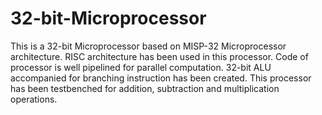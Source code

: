 # 32-bit-Microprocessor
This is a 32-bit Microprocessor based on MISP-32 Microprocessor architecture.
RISC architecture has been used in this processor.
Code of processor is well pipelined for parallel computation.
32-bit ALU accompanied for branching instruction has been created.
This processor has been testbenched for addition, subtraction and multiplication operations.
